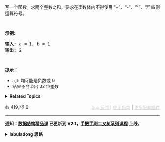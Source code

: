 <p>写一个函数，求两个整数之和，要求在函数体内不得使用 “+”、“-”、“*”、“/” 四则运算符号。</p>

<p>&nbsp;</p>

<p><strong>示例:</strong></p>

<pre><strong>输入:</strong> a = 1, b = 1
<strong>输出:</strong> 2</pre>

<p>&nbsp;</p>

<p><strong>提示：</strong></p>

<ul> 
 <li><code>a</code>,&nbsp;<code>b</code>&nbsp;均可能是负数或 0</li> 
 <li>结果不会溢出 32 位整数</li> 
</ul>

<details><summary><strong>Related Topics</strong></summary>位运算 | 数学</details><br>

<div>👍 419, 👎 0<span style='float: right;'><span style='color: gray;'><a href='https://github.com/labuladong/fucking-algorithm/discussions/939' target='_blank' style='color: lightgray;text-decoration: underline;'>bug 反馈</a> | <a href='https://labuladong.gitee.io/article/fname.html?fname=jb插件简介' target='_blank' style='color: lightgray;text-decoration: underline;'>使用指南</a> | <a href='https://labuladong.github.io/algo/images/others/%E5%85%A8%E5%AE%B6%E6%A1%B6.jpg' target='_blank' style='color: lightgray;text-decoration: underline;'>更多配套插件</a></span></span></div>

<div id="labuladong"><hr>

**通知：[数据结构精品课](https://aep.h5.xeknow.com/s/1XJHEO) 已更新到 V2.1，[手把手刷二叉树系列课程](https://aep.xet.tech/s/3YGcq3) 上线。**

<details><summary><strong>labuladong 思路</strong></summary>

## 基本思路

这是位运算的经典场景，也是计算机执行加法运算的逻辑。十进制加法中我们先把每一位对齐，然后每一位相加，和大于等于 10 的话给下一位进一。

二进制的加法运算和十进制类似，也是每一位相加，和大于等于 2 的话进一位，只不过二进制数求和及进位的操作是用位运算来实现的。

异或运算 `^` 的结果可以理解为对应位相加，且运算 `&` 的结果左移一位可以理解为进位的结果，看代码中的示例比较好理解。

**标签：[位运算](https://mp.weixin.qq.com/mp/appmsgalbum?__biz=MzAxODQxMDM0Mw==&action=getalbum&album_id=2122023604245659649)**

## 解法代码

提示：🟢 标记的是我写的解法代码，🤖 标记的是 chatGPT 翻译的多语言解法代码。如有错误，可以 [点这里](https://github.com/labuladong/fucking-algorithm/issues/1113) 反馈和修正。

<div class="tab-panel"><div class="tab-nav">
<button data-tab-item="cpp" class="tab-nav-button btn " data-tab-group="default" onclick="switchTab(this)">cpp🤖</button>

<button data-tab-item="python" class="tab-nav-button btn " data-tab-group="default" onclick="switchTab(this)">python🤖</button>

<button data-tab-item="java" class="tab-nav-button btn active" data-tab-group="default" onclick="switchTab(this)">java🟢</button>

<button data-tab-item="go" class="tab-nav-button btn " data-tab-group="default" onclick="switchTab(this)">go🤖</button>

<button data-tab-item="javascript" class="tab-nav-button btn " data-tab-group="default" onclick="switchTab(this)">javascript🤖</button>
</div><div class="tab-content">
<div data-tab-item="cpp" class="tab-item " data-tab-group="default"><div class="highlight">

```cpp
// 注意：cpp 代码由 chatGPT🤖 根据我的 java 代码翻译，旨在帮助不同背景的读者理解算法逻辑。
// 本代码还未经过力扣测试，仅供参考，如有疑惑，可以参照我写的 java 代码对比查看。

class Solution {
public:
    int add(int a, int b) {
        if (a == 0 || b == 0) {
            return a == 0 ? b : a;
        }
        // 设 a = 1001
        // 设 b = 0101
        // 求和 1100
        int sum = a ^ b;
        // 进位 0001 << 1 = 0010
        int carry = (a & b) << 1;
        // add(1100, 0010)
        return add(sum, carry);
    }
};
```

</div></div>

<div data-tab-item="python" class="tab-item " data-tab-group="default"><div class="highlight">

```python
# 注意：python 代码由 chatGPT🤖 根据我的 java 代码翻译，旨在帮助不同背景的读者理解算法逻辑。
# 本代码还未经过力扣测试，仅供参考，如有疑惑，可以参照我写的 java 代码对比查看。

class Solution:
    def add(self, a: int, b: int) -> int:
        if a == 0 or b == 0:
            return b if a == 0 else a
        # 设 a = 1001
        # 设 b = 0101
        # 求和 1100
        sum = a ^ b
        # 进位 0001 << 1 = 0010
        carry = (a & b) << 1
        # add(1100, 0010)
        return self.add(sum, carry)
```

</div></div>

<div data-tab-item="java" class="tab-item active" data-tab-group="default"><div class="highlight">

```java
class Solution {
    public int add(int a, int b) {
        if(a == 0 || b == 0) {
            return a == 0 ? b : a;
        }
        // 设 a = 1001
        // 设 b = 0101
        // 求和 1100
        int sum = a ^ b;
        // 进位 0001 << 1 = 0010
        int carry = (a & b) << 1;
        // add(1100, 0010)
        return add(sum, carry);
    }
}
```

</div></div>

<div data-tab-item="go" class="tab-item " data-tab-group="default"><div class="highlight">

```go
// 注意：go 代码由 chatGPT🤖 根据我的 java 代码翻译，旨在帮助不同背景的读者理解算法逻辑。
// 本代码已经通过力扣的测试用例，应该可直接成功提交。

func add(a int, b int) int {
    if a == 0 || b == 0 {
        if a == 0 {
            return b
        } else {
            return a
        }
    }

    // 设 a = 1001
    // 设 b = 0101
    // 求和 1100
    sum := a ^ b

    // 进位 0001 << 1 = 0010
    carry := (a & b) << 1

    // add(1100, 0010)
    return add(sum, carry)
}
```

</div></div>

<div data-tab-item="javascript" class="tab-item " data-tab-group="default"><div class="highlight">

```javascript
// 注意：javascript 代码由 chatGPT🤖 根据我的 java 代码翻译，旨在帮助不同背景的读者理解算法逻辑。
// 本代码已经通过力扣的测试用例，应该可直接成功提交。

var add = function(a, b) {
    if (a == 0 || b == 0) {
        return a == 0 ? b : a;
    }
    // 设 a = 1001
    // 设 b = 0101
    // 求和 1100
    let sum = a ^ b;
    // 进位 0001 << 1 = 0010
    let carry = (a & b) << 1;
    // add(1100, 0010)
    return add(sum, carry);
};
```

</div></div>
</div></div>

</details>
</div>



